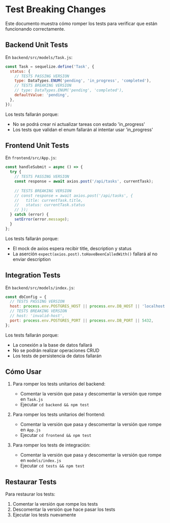 # Test Breaking Changes

Este documento muestra cómo romper los tests para verificar que están funcionando correctamente.

## Backend Unit Tests

En `backend/src/models/Task.js`:

```javascript
const Task = sequelize.define('Task', {
  status: {
    // TESTS PASSING VERSION
    type: DataTypes.ENUM('pending', 'in_progress', 'completed'),
    // TESTS BREAKING VERSION
    // type: DataTypes.ENUM('pending', 'completed'),
    defaultValue: 'pending',
  },
});
```

Los tests fallarán porque:
- No se podrá crear ni actualizar tareas con estado 'in_progress'
- Los tests que validan el enum fallarán al intentar usar 'in_progress'

## Frontend Unit Tests

En `frontend/src/App.js`:

```javascript
const handleSubmit = async () => {
  try {
    // TESTS PASSING VERSION
    const response = await axios.post('/api/tasks', currentTask);
    
    // TESTS BREAKING VERSION
    // const response = await axios.post('/api/tasks', {
    //   title: currentTask.title,
    //   status: currentTask.status
    // });
  } catch (error) {
    setError(error.message);
  }
};
```

Los tests fallarán porque:
- El mock de axios espera recibir title, description y status
- La aserción `expect(axios.post).toHaveBeenCalledWith()` fallará al no enviar description

## Integration Tests

En `backend/src/models/index.js`:

```javascript
const dbConfig = {
  // TESTS PASSING VERSION
  host: process.env.POSTGRES_HOST || process.env.DB_HOST || 'localhost',
  // TESTS BREAKING VERSION
  // host: 'invalid-host',
  port: process.env.POSTGRES_PORT || process.env.DB_PORT || 5432,
};
```

Los tests fallarán porque:
- La conexión a la base de datos fallará
- No se podrán realizar operaciones CRUD
- Los tests de persistencia de datos fallarán

## Cómo Usar

1. Para romper los tests unitarios del backend:
   - Comentar la versión que pasa y descomentar la versión que rompe en `Task.js`
   - Ejecutar `cd backend && npm test`

2. Para romper los tests unitarios del frontend:
   - Comentar la versión que pasa y descomentar la versión que rompe en `App.js`
   - Ejecutar `cd frontend && npm test`

3. Para romper los tests de integración:
   - Comentar la versión que pasa y descomentar la versión que rompe en `models/index.js`
   - Ejecutar `cd tests && npm test`

## Restaurar Tests

Para restaurar los tests:
1. Comentar la versión que rompe los tests
2. Descomentar la versión que hace pasar los tests
3. Ejecutar los tests nuevamente 